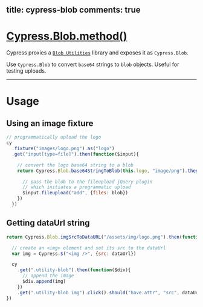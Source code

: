 title: cypress-blob
comments: true
---

# [Cypress.Blob.method()](#setion-usage)

Cypress proxies a [`Blob Utilities`](https://github.com/nolanlawson/blob-util) library and exposes it as `Cypress.Blob`.

Use `Cypress.Blob` to convert `base64` strings to `blob` objects. Useful for testing uploads.

***

# Usage

## Using an image fixture

```javascript
// programmatically upload the logo
cy
  .fixture("images/logo.png").as("logo")
  .get("input[type=file]").then(function($input){

    // convert the logo base64 string to a blob
    return Cypress.Blob.base64StringToBlob(this.logo, "image/png").then(function(blob){

      // pass the blob to the fileupload jQuery plugin
      // which initiates a programmatic upload
      $input.fileupload("add", {files: blob})
    })
  })
```

## Getting dataUrl string

```javascript
return Cypress.Blob.imgSrcToDataURL("/assets/img/logo.png").then(function(dataUrl){

  // create an <img> element and set its src to the dataUrl
  var img = Cypress.$("<img />", {src: dataUrl})

  cy
    .get(".utility-blob").then(function($div){
      // append the image
      $div.append(img)
    })
    .get(".utility-blob img").click().should("have.attr", "src", dataUrl)
})
```
